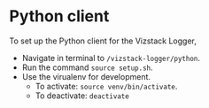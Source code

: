 # Python client
To set up the Python client for the Vizstack Logger,

- Navigate in terminal to `/vizstack-logger/python`.
- Run the command `source setup.sh`.
- Use the virualenv for development.
    - To activate: `source venv/bin/activate`.
    - To deactivate: `deactivate`